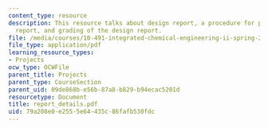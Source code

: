 ```yaml
---
content_type: resource
description: This resource talks about design report, a procedure for preparing the
  report, and grading of the design report.
file: /media/courses/10-491-integrated-chemical-engineering-ii-spring-2006/79a208e0e2555e64435c86fafb530fdc_report_details.pdf
file_type: application/pdf
learning_resource_types:
- Projects
ocw_type: OCWFile
parent_title: Projects
parent_type: CourseSection
parent_uid: 09de868b-e56b-87a8-b829-b94ecac5201d
resourcetype: Document
title: report_details.pdf
uid: 79a208e0-e255-5e64-435c-86fafb530fdc
---
```

